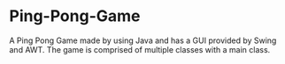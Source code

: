# Ping-Pong-Game
A Ping Pong Game made by using Java and has a GUI provided by Swing and AWT. The game is comprised of multiple classes with a main class.
